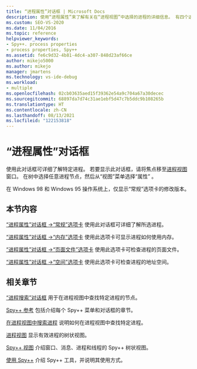 ```yaml
---
title: “进程属性”对话框 | Microsoft Docs
description: 使用“进程属性”来了解有关在“进程视图”中选择的进程的详细信息。 有四个选项卡：常规、内存、页面文件和空间。
ms.custom: SEO-VS-2020
ms.date: 11/04/2016
ms.topic: reference
helpviewer_keywords:
- Spy++. process properties
- process properties, Spy++
ms.assetid: fe6c9d32-4b81-4dc4-a307-848d23af66ce
author: mikejo5000
ms.author: mikejo
manager: jmartens
ms.technology: vs-ide-debug
ms.workload:
- multiple
ms.openlocfilehash: 02cb03635aed15f39362e54a9c704a67a30decec
ms.sourcegitcommit: 68897da7d74c31ae1ebf5d47c7b5ddc9b108265b
ms.translationtype: HT
ms.contentlocale: zh-CN
ms.lasthandoff: 08/13/2021
ms.locfileid: "122153818"
---
```

# <a name="process-properties-dialog-box"></a>“进程属性”对话框
使用此对话框可详细了解特定进程。 若要显示此对话框，请将焦点移至[进程视图](../debugger/processes-view.md)窗口。 在树中选择任意进程节点，然后从“视图”菜单选择“属性” 。

 在 Windows 98 和 Windows 95 操作系统上，仅显示“常规”选项卡的修改版本。

## <a name="in-this-section"></a>本节内容
 [“进程属性”对话框 ->“常规”选项卡](../debugger/general-tab-thread-properties-dialog-box.md) 使用此对话框可详细了解所选进程。

 [“进程属性”对话框 ->“内存”选项卡](../debugger/memory-tab-process-properties-dialog-box.md) 使用此选项卡可显示进程如何使用内存。

 [“进程属性”对话框 ->“页面文件”选项卡](../debugger/page-file-tab-process-properties-dialog-box.md) 使用此选项卡可检查进程的页面文件。

 [“进程属性”对话框 ->“空间”选项卡](../debugger/space-tab-process-properties-dialog-box.md) 使用此选项卡可检查进程的地址空间。

## <a name="related-sections"></a>相关章节
 [“进程搜索”对话框](../debugger/process-search-dialog-box.md) 用于在进程视图中查找特定进程的节点。

 [Spy++ 参考](../debugger/spy-increment-reference.md) 包括介绍每个 Spy++ 菜单和对话框的章节。

 [在进程视图中搜索进程](../debugger/how-to-search-for-a-process-in-processes-view.md) 说明如何在进程视图中查找特定进程。

 [进程视图](../debugger/processes-view.md) 显示有效进程的树状视图。

 [Spy++ 视图](../debugger/spy-increment-views.md) 介绍窗口、消息、进程和线程的 Spy++ 树状视图。

 [使用 Spy++](../debugger/using-spy-increment.md) 介绍 Spy++ 工具，并说明其使用方式。